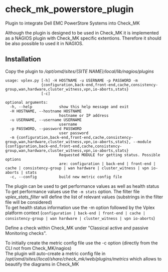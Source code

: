 # check_mk_powerstore_plugin
Plugin to integrate Dell EMC PowerStore Systems into Check_MK

Although the plugin is designed to be used in Check_MK it is implemented as a NAGIOS plugin with Check_MK specific extentions. Therefore it should be also possible to used it in NAGIOS. 

## Installation

Copy the plugin to _/opt/omd/sites/{SITE NAME}/local/lib/nagios/plugins_

```
usage: vplex.py [-h] -H HOSTNAME -u USERNAME -p PASSWORD -m
                {configuration,back-end,front-end,cache,consistency-group,wan,hardware,cluster_witness,vpn,io-aborts,stats}
                [-c]

optional arguments:
  -h, --help            show this help message and exit
  -H HOSTNAME, --hostname HOSTNAME
                        hostname or IP address
  -u USERNAME, --username USERNAME
                        username
  -p PASSWORD, --password PASSWORD
                        user password
  -m {configuration,back-end,front-end,cache,consistency-group,wan,hardware,cluster_witness,vpn,io-aborts,stats}, --module {configuration,back-end,front-end,cache,consistency-group,wan,hardware,cluster_witness,vpn,io-aborts,stats}
                        Requested MODULE for getting status. Possible options
                        are: configuration | back-end | front-end | cache | consistency-group | wan hardware | cluster_witness | vpn io-aborts | stats
  -c, --config          build new metric config file
```


The plugin can be used to get performance values as well as health status  
To get performance values use the `-m stats` option. The filter file _vplex_stats_filter_ will define the list of relevant values (substrings in the filter file will be considered)  
To get health status information use the -m option followed by the Vplex platform context (`configuration | back-end | front-end | cache | consistency-group | wan hardware | cluster_witness | vpn io-aborts`)

Define a check within Check_MK under "Classical active and passive Monitoring checks".

To initially create the metric config file use the -c option (directly from the CLI not from Check_MK/nagios)  
The plugin will auto-create a metric config file in _/opt/omd/sites/<site>/local/share/check_mk/web/plugins/metrics_ which allows to beautify the diagrams in Check_MK
